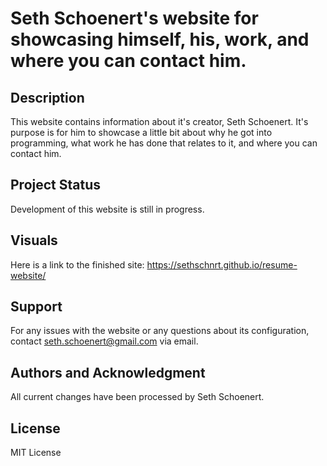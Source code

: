 # Seth Schoenert's website for showcasing himself, his, work, and where you can contact him.

## Description

This website contains information about it's creator, Seth Schoenert. It's purpose is for him to showcase a little bit about why he got into programming, what work he has done that relates to it, and where you can contact him.

## Project Status
Development of this website is still in progress.

## Visuals
Here is a link to the finished site: https://sethschnrt.github.io/resume-website/

## Support
For any issues with the website or any questions about its configuration, contact seth.schoenert@gmail.com via email.

## Authors and Acknowledgment
All current changes have been processed by Seth Schoenert.

## License
MIT License